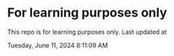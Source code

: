 # For learning purposes only
This repo is for learning purposes only.
Last updated at

Tuesday, June 11, 2024 8:11:09 AM

